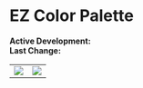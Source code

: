 # EZ Color Palette

**Active Development:** <br>
**Last Change:** <br>

| | |
| :---: | :---: |
| ![](/Screenshots/.png) | ![](/Screenshots/.png) |
